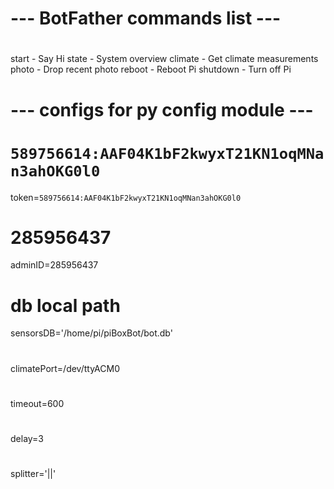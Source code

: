 # ####################################
# ---   BotFather commands list    ---
# ####################################

start - Say Hi
state - System overview
climate - Get climate measurements
photo - Drop recent photo
reboot - Reboot Pi
shutdown - Turn off Pi



# ####################################
# --- configs for py config module ---
# ####################################

# `589756614:AAF04K1bF2kwyxT21KN1oqMNan3ahOKG0l0`
token=`589756614:AAF04K1bF2kwyxT21KN1oqMNan3ahOKG0l0`
# 285956437
adminID=285956437
# db local path
sensorsDB='/home/pi/piBoxBot/bot.db'
# ###
climatePort=/dev/ttyACM0
# ###
timeout=600
# ###
delay=3
# ###
splitter='||'
